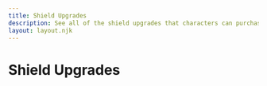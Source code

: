 ```yaml
---
title: Shield Upgrades
description: See all of the shield upgrades that characters can purchase with Experience Points as they progress.
layout: layout.njk
---
```


# Shield Upgrades

<div id="shield-upgrades" class="cmp-stack"></div>
